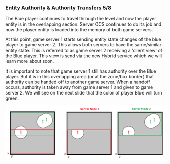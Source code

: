 ### Entity Authority & Authority Transfers 5/8
The Blue player continues to travel through the level and now the player entity is in the overlapping section. Server OCS continues to do its job and now the player entity is loaded into the memory of both game servers.

At this point, game server 1 starts sending entity state changes of the blue player to game server 2. This allows both servers to have the same/similar entity state. This is referred to as game server 2 receiving a 'client view' of the Blue player. This view is send via the new Hybrid service which we will learn more about soon.

It is important to note that game server 1 still has authority over the Blue player. But it is in this overlapping area (or at the zone/box border) that authority can be handed off to another game server. When a handoff occurs, authority is taken away from game server 1 and given to game server 2. We will see on the next slide that the color of player Blue will turn green.

![Image](/images/static_server_meshing/image-12.png)
